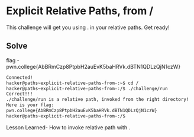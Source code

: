 # Explicit Relative Paths, from /
This challenge will get you using . in your relative paths. Get ready!

## Solve
flag - pwn.college{AbBRmCzp8PtpbH2auEvK5baHRVk.dBTN1QDLzQjN1czW}

```bash
Connected!
hacker@paths~explicit-relative-paths-from-:~$ cd /
hacker@paths~explicit-relative-paths-from-:/$ ./challenge/run
Correct!!!
./challenge/run is a relative path, invoked from the right directory!
Here is your flag:
pwn.college{AbBRmCzp8PtpbH2auEvK5baHRVk.dBTN1QDLzQjN1czW}
hacker@paths~explicit-relative-paths-from-:/$
```

Lesson Learned- How to invoke relative path with .
